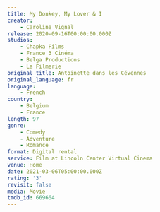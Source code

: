 ```yaml
---
title: My Donkey, My Lover & I
creator:
    - Caroline Vignal
release: 2020-09-16T00:00:00.000Z
studios:
    - Chapka Films
    - France 3 Cinéma
    - Belga Productions
    - La Filmerie
original_title: Antoinette dans les Cévennes
original_language: fr
language:
    - French
country:
    - Belgium
    - France
length: 97
genre:
    - Comedy
    - Adventure
    - Romance
format: Digital rental
service: Film at Lincoln Center Virtual Cinema
venue: Home
date: 2021-03-06T05:00:00.000Z
rating: '3'
revisit: false
media: Movie
tmdb_id: 669664
---
```




